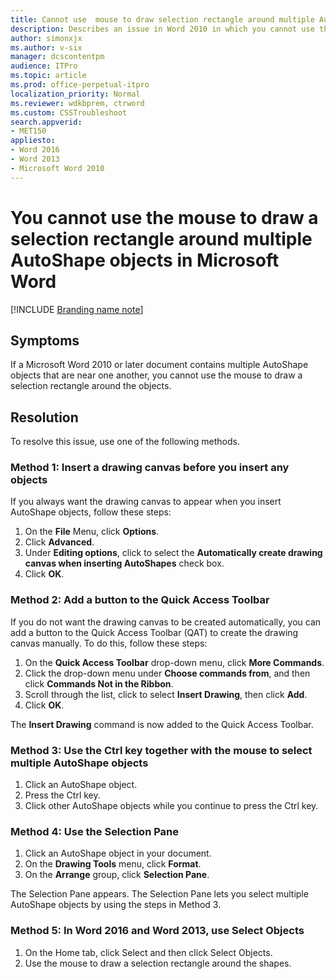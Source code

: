 ```yaml
---
title: Cannot use  mouse to draw selection rectangle around multiple AutoShape objects
description: Describes an issue in Word 2010 in which you cannot use the mouse to draw a selection rectangle around multiple AutoShape objects.
author: simonxjx
ms.author: v-six
manager: dcscontentpm
audience: ITPro 
ms.topic: article 
ms.prod: office-perpetual-itpro
localization_priority: Normal
ms.reviewer: wdkbprem, ctrword
ms.custom: CSSTroubleshoot
search.appverid: 
- MET150
appliesto:
- Word 2016
- Word 2013
- Microsoft Word 2010
---
```


# You cannot use the mouse to draw a selection rectangle around multiple AutoShape objects in Microsoft Word

[!INCLUDE [Branding name note](../../../includes/branding-name-note.md)]

##  Symptoms

If a Microsoft Word 2010 or later document contains multiple AutoShape objects that are near one another, you cannot use the mouse to draw a selection rectangle around the objects.

##  Resolution

To resolve this issue, use one of the following methods. 

### Method 1: Insert a drawing canvas before you insert any objects

If you always want the drawing canvas to appear when you insert AutoShape objects, follow these steps:


1. On the **File** Menu, click **Options**.   
2. Click **Advanced**.   
3. Under **Editing options**, click to select the **Automatically create drawing canvas when inserting AutoShapes** check box.   
4. Click **OK**.   

### Method 2: Add a button to the Quick Access Toolbar
If you do not want the drawing canvas to be created automatically, you can add a button to the Quick Access Toolbar (QAT) to create the drawing canvas manually. To do this, follow these steps:

1. On the **Quick Access Toolbar** drop-down menu, click **More Commands**.   
2. Click the drop-down menu under **Choose commands from**, and then click **Commands Not in the Ribbon**.   
3. Scroll through the list, click to select **Insert Drawing**, then click **Add**.   
4. Click **OK**.

The **Insert Drawing** command is now added to the Quick Access Toolbar.

### Method 3: Use the Ctrl key together with the mouse to select multiple AutoShape objects


1. Click an AutoShape object.   
2. Press the Ctrl key.   
3. Click other AutoShape objects while you continue to press the Ctrl key.   

### Method 4: Use the Selection Pane


1. Click an AutoShape object in your document.   
2. On the **Drawing Tools** menu, click **Format**.   
3. On the **Arrange** group, click **Selection Pane**.

The Selection Pane appears. The Selection Pane lets you select multiple AutoShape objects by using the steps in Method 3.

### Method 5: In Word 2016 and Word 2013, use Select Objects


1. On the Home tab, click Select and then click Select Objects.   
2. Use the mouse to draw a selection rectangle around the shapes.    
